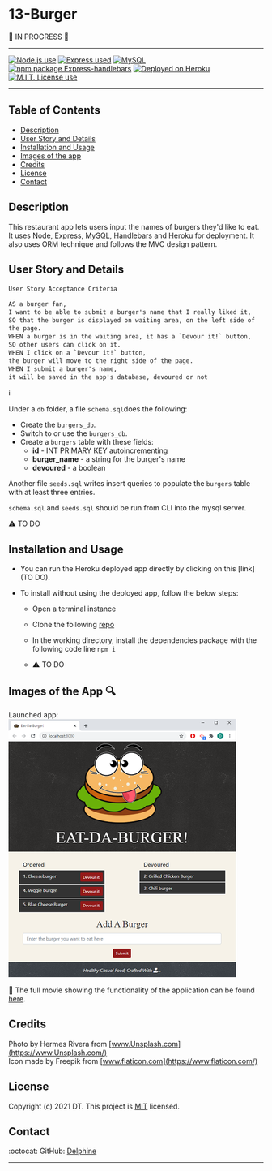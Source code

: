# 13-Burger

:construction: IN PROGRESS  :construction:  

---

 <a href="https://img.shields.io/badge/node-v12.19.0-orange?style=plastic"><img alt="Node.js use" src="https://img.shields.io/badge/node-v12.19.0-orange?style=plastic"/></a>
<a href="https://img.shields.io/badge/express-v4.16.4-red?style=plastic"><img alt="Express used" src="https://img.shields.io/badge/express-v4.16.4-red?style=plastic"/></a>
<a href="https://img.shields.io/badge/npm-MySQL-blue?style=plastic"><img alt="MySQL" src="https://img.shields.io/badge/npm-MySQL-blue?style=plastic"/></a>
<a href="https://img.shields.io/badge/npm-express--handlebars-blue?style=plastic"><img alt="npm package Express-handlebars" src="https://img.shields.io/badge/npm-express--handlebars-blue?style=plastic"/></a>
<a href="https://img.shields.io/badge/heroku-v7.47.11-yellow?style=plastic"><img alt="Deployed on Heroku" src="https://img.shields.io/badge/heroku-v7.47.11-yellow?style=plastic"/></a>
 <a href="https://img.shields.io/badge/License-MIT-brightgreen?style=plastic"><img alt="M.I.T. License use" src="https://img.shields.io/badge/License-MIT-brightgreen?style=plastic"/></a>  

---

## Table of Contents  
* [Description](#Description)
* [User Story and Details](#User-Story-and-Details)  
* [Installation and Usage](#Installation-and-Usage)  
* [Images of the app](#Images-of-the-app-) 
* [Credits](#Credits) 
* [License](#License)  
* [Contact](#Contact) 


## Description  

This restaurant app lets users input the names of burgers they'd like to eat. It uses [Node](https://nodejs.org/en/), [Express](https://www.npmjs.com/package/express), [MySQL](https://www.npmjs.com/package/mysql),  [Handlebars](https://www.npmjs.com/package/express-handlebars) and [Heroku](https://dashboard.heroku.com/apps) for deployment. It also uses ORM technique and follows the MVC design pattern. 


## User Story and Details

```
User Story Acceptance Criteria
```
```
AS a burger fan, 
I want to be able to submit a burger's name that I really liked it,  
SO that the burger is displayed on waiting area, on the left side of the page.
WHEN a burger is in the waiting area, it has a `Devour it!` button,
SO other users can click on it. 
WHEN I click on a `Devour it!` button,
the burger will move to the right side of the page.
WHEN I submit a burger's name, 
it will be saved in the app's database, devoured or not
```

:information_source:  

 Under a `db` folder, a file `schema.sql`does the following:
   * Create the `burgers_db`.
   * Switch to or use the `burgers_db`.
   * Create a `burgers` table with these fields:  
     * **id** - INT PRIMARY KEY autoincrementing  
     * **burger_name** - a string for the burger's name  
     * **devoured** - a boolean  

Another file `seeds.sql` writes insert queries to populate the `burgers` table with at least three entries.  

 `schema.sql` and `seeds.sql` should be run from CLI into the mysql server.  

:warning:   TO DO

## Installation and Usage  
- You can run the Heroku deployed app directly by clicking on this [link](TO DO). 

- To install without using the deployed app, follow the below steps: 
    - Open a terminal instance  
    - Clone the following [repo](https://github.com/Delph-Sunny/burger)  
    - In the working directory, install the dependencies package with the following code line `npm i`  


    -   :warning:   TO DO
  

## Images of the App :mag:  

Launched app:  
![burger](./images/Snippet1.PNG) 

:movie_camera: The full movie showing the functionality of the application can be found [here](https://youtu.be/msvdn95x9OM). 
  
## Credits  
 
Photo by Hermes Rivera from [www.Unsplash.com](https://www.Unsplash.com/)  
Icon made by Freepik from [www.flaticon.com](https://www.flaticon.com/)  


## License  

Copyright (c) 2021 DT. This project is [MIT](https://choosealicense.com/licenses/mit) licensed.

## Contact  

:octocat:  GitHub: [Delphine](https://github.com/Delph-Sunny)  


---